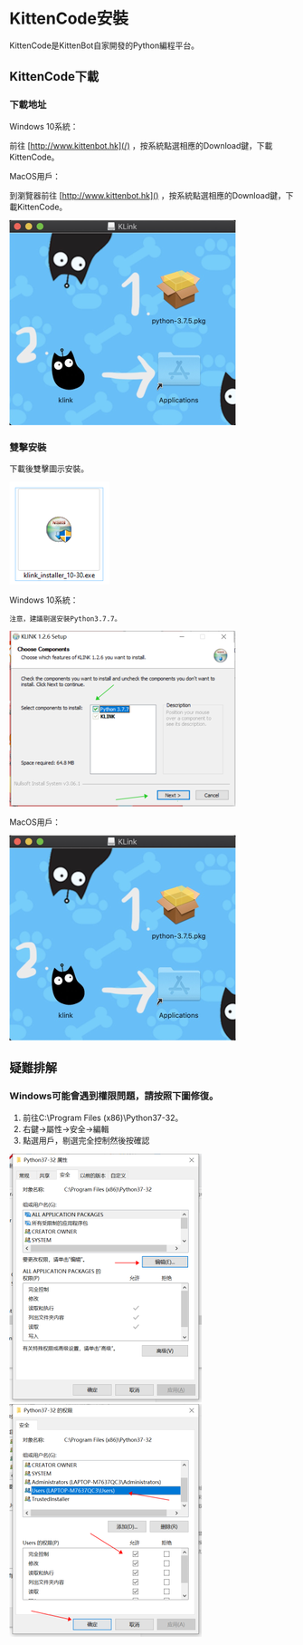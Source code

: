 # KittenCode安裝

KittenCode是KittenBot自家開發的Python編程平台。

## KittenCode下載

### 下載地址

Windows 10系統：

前往 [http://www.kittenbot.hk](/) ，按系統點選相應的Download鍵‎，下載KittenCode。


MacOS用戶：

到瀏覽器前往 [http://www.kittenbot.hk]() ，按系統點選相應的Download鍵，下載KittenCode。

![](./images/install_mac.png)

### 雙擊安裝

下載後雙擊圖示安裝。

![](./images/icon.png)

Windows 10系統：

    注意，建議剔選安裝Python3.7.7。

![](./images/install_win.png)

MacOS用戶：

![](./images/install_mac.png)

## 疑難排解

### Windows可能會遇到權限問題，請按照下圖修復。

1. 前往C:\Program Files (x86)\Python37-32。
2. 右鍵->屬性->安全->編輯
3. 點選用戶，剔選完全控制然後按確認

![](./images/trouble_win.png)![](./images/trouble_win2.png)

